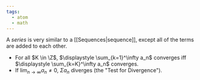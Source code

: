 ```yaml
---
tags:
  - atom
  - math
---
```

A *series* is very similar to a [[Sequences|sequence]], except all of the terms are added to each other.
- For all $K \in \Z$, $\displaystyle \sum_{k=1}^\infty a_n$ converges iff $\displaystyle \sum_{k=K}^\infty a_n$ converges.
- If $\lim_{ n \to \infty } a_{n} \ne 0$, $\Sigma a_{n}$ diverges (the "Test for Divergence").